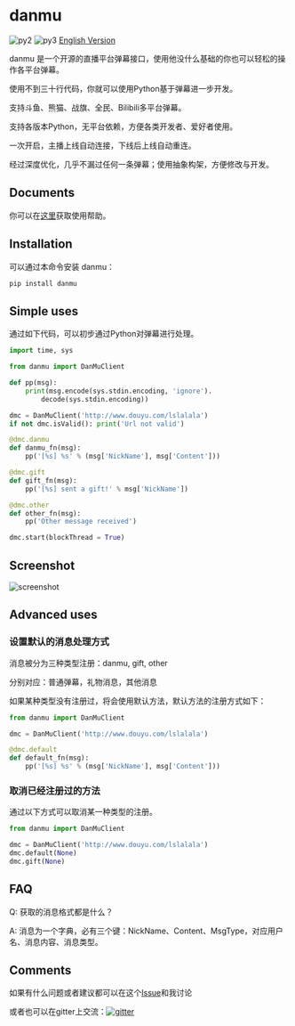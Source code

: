 # danmu

![py2][py2] ![py3][py3] [English Version][english_version]

danmu 是一个开源的直播平台弹幕接口，使用他没什么基础的你也可以轻松的操作各平台弹幕。

使用不到三十行代码，你就可以使用Python基于弹幕进一步开发。

支持斗鱼、熊猫、战旗、全民、Bilibili多平台弹幕。

支持各版本Python，无平台依赖，方便各类开发者、爱好者使用。

一次开启，主播上线自动连接，下线后上线自动重连。

经过深度优化，几乎不漏过任何一条弹幕；使用抽象构架，方便修改与开发。

## Documents

你可以在[这里][document]获取使用帮助。

## Installation

可以通过本命令安装 danmu：

```bash
pip install danmu
```

## Simple uses

通过如下代码，可以初步通过Python对弹幕进行处理。

```python
import time, sys

from danmu import DanMuClient

def pp(msg):
    print(msg.encode(sys.stdin.encoding, 'ignore').
        decode(sys.stdin.encoding))

dmc = DanMuClient('http://www.douyu.com/lslalala')
if not dmc.isValid(): print('Url not valid')

@dmc.danmu
def danmu_fn(msg):
    pp('[%s] %s' % (msg['NickName'], msg['Content']))

@dmc.gift
def gift_fn(msg):
    pp('[%s] sent a gift!' % msg['NickName'])

@dmc.other
def other_fn(msg):
    pp('Other message received')

dmc.start(blockThread = True)
```

## Screenshot

![screenshot][screenshot]

## Advanced uses

### 设置默认的消息处理方式

消息被分为三种类型注册：danmu, gift, other

分别对应：普通弹幕，礼物消息，其他消息

如果某种类型没有注册过，将会使用默认方法，默认方法的注册方式如下：

```python
from danmu import DanMuClient

dmc = DanMuClient('http://www.douyu.com/lslalala')

@dmc.default
def default_fn(msg):
    pp('[%s] %s' % (msg['NickName'], msg['Content']))
```

### 取消已经注册过的方法

通过以下方式可以取消某一种类型的注册。

```python
from danmu import DanMuClient

dmc = DanMuClient('http://www.douyu.com/lslalala')
dmc.default(None)
dmc.gift(None)
```

## FAQ

Q: 获取的消息格式都是什么？

A: 消息为一个字典，必有三个键：NickName、Content、MsgType，对应用户名、消息内容、消息类型。

## Comments

如果有什么问题或者建议都可以在这个[Issue][issue#2]和我讨论

或者也可以在gitter上交流：[![gitter][gitter_picture]][gitter]

[py2]: https://img.shields.io/badge/python-2.7-ff69b4.svg "python2"
[py3]: https://img.shields.io/badge/python-3.5-red.svg "python3"
[english_version]: https://github.com/littlecodersh/danmu/blob/master/README_EN.md
[document]: http://danmu.readthedocs.io/zh_CN/latest/
[screenshot]: http://7xrip4.com1.z0.glb.clouddn.com/danmu/demo.png?imageView/2/w/400/ "screenshot"
[issue#2]: https://github.com/littlecodersh/danmu/issues/2
[gitter_picture]: https://badges.gitter.im/littlecodersh/danmu.svg "gitter"
[gitter]: https://gitter.im/littlecodersh/danmu?utm_source=badge&utm_medium=badge&utm_campaign=pr-badge
